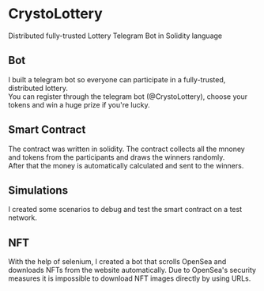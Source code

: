 # CrystoLottery

Distributed fully-trusted Lottery Telegram Bot in Solidity language

## Bot

I built a telegram bot so everyone can participate in a fully-trusted, distributed lottery.  
You can register through the telegram bot (@CrystoLottery), choose your tokens and win a huge prize if you're lucky.

## Smart Contract

The contract was written in solidity. The contract collects all the mnoney and tokens from the participants and draws the winners randomly.  
After that the money is automatically calculated and sent to the winners.

## Simulations

I created some scenarios to debug and test the smart contract on a test network.

## NFT

With the help of selenium, I created a bot that scrolls OpenSea and downloads NFTs from the website automatically. Due to OpenSea's 
security measures it is impossible to download NFT images directly by using URLs.
